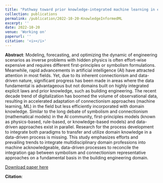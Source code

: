 ```yaml
---
title: "Pathway toward prior knowledge-integrated machine learning in engineering design"
collection: publications
permalink: /publication/2022-10-20-KnowledgeInformedML
excerpt: ''
date: 2022-10-20
venue: 'Working on'
paperurl: ''
citation: '<i></i>'
---
```


**Abstract**: 
Modeling, forecasting, and optimizing the dynamic of engineering scenarios as inverse problems with hidden physics is often effort-wise expensive and requires different first-principles or symbolism formulations. Meanwhile, rapid advancements in artificial intelligence (AI) have attracted attention in most fields. Yet, due to its inherent connectionism and data-driven nature, significant progress has been made in areas where the data fundamental is advantageous but not domains built on highly integrated explicit laws and prior knowledge, such as building engineering. The recent decade trend of digitalization has boomed the volume of observational data, resulting in accelerated adaptation of connectionism approaches (machine learning, ML) in the field but less efficiently incorporated with domain knowledge. Similar to the long debate of symbolism and connectionism (mathematical models) in the AI community, first-principles models (known as physics-based, rule-based, or knowledge-based models) and data-driven approaches exist in parallel. Research for the process development to integrate both paradigms to transfer and utilize domain knowledge in a data-driven process is missing. 
This study emphasizes efforts and prevailing trends to integrate multidisciplinary domain professions into machine acknowledgeable, data-driven processes to reconcile the integration gap between symbolism and connectionism representative approaches on a fundamental basis in the building engineering domain. 

[Download paper here]()

**Citation**:<i></i>
